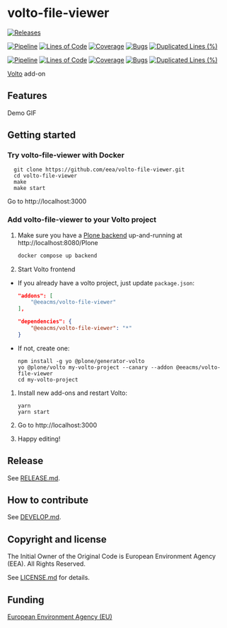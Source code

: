 # volto-file-viewer

[![Releases](https://img.shields.io/github/v/release/eea/volto-file-viewer)](https://github.com/eea/volto-file-viewer/releases)

[![Pipeline](https://ci.eionet.europa.eu/buildStatus/icon?job=volto-addons%2Fvolto-file-viewer%2Fmaster&subject=master)](https://ci.eionet.europa.eu/view/Github/job/volto-addons/job/volto-file-viewer/job/master/display/redirect)
[![Lines of Code](https://sonarqube.eea.europa.eu/api/project_badges/measure?project=volto-file-viewer-master&metric=ncloc)](https://sonarqube.eea.europa.eu/dashboard?id=volto-file-viewer-master)
[![Coverage](https://sonarqube.eea.europa.eu/api/project_badges/measure?project=volto-file-viewer-master&metric=coverage)](https://sonarqube.eea.europa.eu/dashboard?id=volto-file-viewer-master)
[![Bugs](https://sonarqube.eea.europa.eu/api/project_badges/measure?project=volto-file-viewer-master&metric=bugs)](https://sonarqube.eea.europa.eu/dashboard?id=volto-file-viewer-master)
[![Duplicated Lines (%)](https://sonarqube.eea.europa.eu/api/project_badges/measure?project=volto-file-viewer-master&metric=duplicated_lines_density)](https://sonarqube.eea.europa.eu/dashboard?id=volto-file-viewer-master)

[![Pipeline](https://ci.eionet.europa.eu/buildStatus/icon?job=volto-addons%2Fvolto-file-viewer%2Fdevelop&subject=develop)](https://ci.eionet.europa.eu/view/Github/job/volto-addons/job/volto-file-viewer/job/develop/display/redirect)
[![Lines of Code](https://sonarqube.eea.europa.eu/api/project_badges/measure?project=volto-file-viewer-develop&metric=ncloc)](https://sonarqube.eea.europa.eu/dashboard?id=volto-file-viewer-develop)
[![Coverage](https://sonarqube.eea.europa.eu/api/project_badges/measure?project=volto-file-viewer-develop&metric=coverage)](https://sonarqube.eea.europa.eu/dashboard?id=volto-file-viewer-develop)
[![Bugs](https://sonarqube.eea.europa.eu/api/project_badges/measure?project=volto-file-viewer-develop&metric=bugs)](https://sonarqube.eea.europa.eu/dashboard?id=volto-file-viewer-develop)
[![Duplicated Lines (%)](https://sonarqube.eea.europa.eu/api/project_badges/measure?project=volto-file-viewer-develop&metric=duplicated_lines_density)](https://sonarqube.eea.europa.eu/dashboard?id=volto-file-viewer-develop)


[Volto](https://github.com/plone/volto) add-on

## Features

Demo GIF

## Getting started

### Try volto-file-viewer with Docker

      git clone https://github.com/eea/volto-file-viewer.git
      cd volto-file-viewer
      make
      make start

Go to http://localhost:3000

### Add volto-file-viewer to your Volto project

1. Make sure you have a [Plone backend](https://plone.org/download) up-and-running at http://localhost:8080/Plone

   ```Bash
   docker compose up backend
   ```

1. Start Volto frontend

* If you already have a volto project, just update `package.json`:

   ```JSON
   "addons": [
       "@eeacms/volto-file-viewer"
   ],

   "dependencies": {
       "@eeacms/volto-file-viewer": "*"
   }
   ```

* If not, create one:

   ```
   npm install -g yo @plone/generator-volto
   yo @plone/volto my-volto-project --canary --addon @eeacms/volto-file-viewer
   cd my-volto-project
   ```

1. Install new add-ons and restart Volto:

   ```
   yarn
   yarn start
   ```

1. Go to http://localhost:3000

1. Happy editing!

## Release

See [RELEASE.md](https://github.com/eea/volto-file-viewer/blob/master/RELEASE.md).

## How to contribute

See [DEVELOP.md](https://github.com/eea/volto-file-viewer/blob/master/DEVELOP.md).

## Copyright and license

The Initial Owner of the Original Code is European Environment Agency (EEA).
All Rights Reserved.

See [LICENSE.md](https://github.com/eea/volto-file-viewer/blob/master/LICENSE.md) for details.

## Funding

[European Environment Agency (EU)](http://eea.europa.eu)
